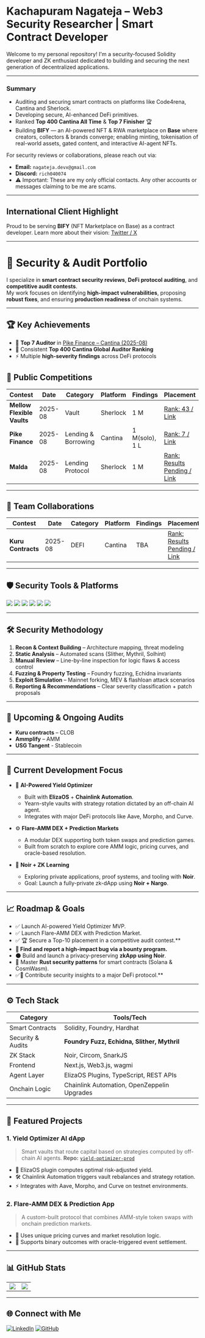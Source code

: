 # Kachapuram Nagateja – Web3 Security Researcher | Smart Contract Developer

Welcome to my personal repository! I'm a security-focused Solidity developer and ZK enthusiast dedicated to building and securing the next generation of decentralized applications.

---

### Summary

* Auditing and securing smart contracts on platforms like Code4rena, Cantina and Sherlock.
* Developing secure, AI-enhanced DeFi primitives.
* Ranked **Top 400 Cantina All Time** & **Top 7 Finisher** 🏆
* Building **BIFY** — an AI-powered NFT & RWA marketplace on **Base** where creators, collectors & brands converge; enabling minting, tokenisation of real-world assets, gated content, and interactive AI-agent NFTs.

For security reviews or collaborations, please reach out via:

* **Email:** `nagateja.devx@gmail.com`
* **Discord:** `rich040074`
* ⚠️ Important: These are my only official contacts. Any other accounts or messages claiming to be me are scams.


---
##  International Client Highlight

Proud to be serving **BIFY** (NFT Marketplace on Base) as a contract developer. Learn more about their vision: [Twitter / X](https://x.com/BIFYOfficial)

---

# 🔐 Security & Audit Portfolio  

I specialize in **smart contract security reviews**, **DeFi protocol auditing**, and **competitive audit contests**.  
My work focuses on identifying **high-impact vulnerabilities**, proposing **robust fixes**, and ensuring **production readiness** of onchain systems.  

---

## 🏆 Key Achievements  

- 🥇 **Top 7 Auditor** in [Pike Finance – Cantina (2025-08)](https://cantina.xyz/code/a0806644-7d91-457a-a08d-aee2db73f352/overview/leaderboard)  
- 💎 Consistent **Top 400 Cantina Global Auditor Ranking**  
- ⚡ Multiple **high-severity findings** across DeFi protocols  

## 📑 Public Competitions


| Contest             | Date    | Category | Platform | Findings | Placement       |
| ------------------- | ------- | -------- | -------- | -------- | --------------- |
| **Mellow Flexible Vaults** | 2025-08 | Vault | Sherlock | 1 M   | [Rank: 43 / Link](https://audits.sherlock.xyz/contests/964?filter=results) |
| **Pike Finance** | 2025-08 | Lending & Borrowing | Cantina | 1 M(solo), 1 L   | [Rank: 7 / Link](https://cantina.xyz/code/a0806644-7d91-457a-a08d-aee2db73f352/overview/leaderboard) |
| **Malda** | 2025-08 | Lending Protocol | Sherlock | 1 M   | [Rank: Results Pending / Link]() |

---


## 🤝 Team Collaborations

| Contest             | Date    | Category | Platform | Findings | Placement       |
| ------------------- | ------- | -------- | -------- | -------- | --------------- |
| **Kuru Contracts** | 2025-08 | DEFI | Cantina | TBA   | [Rank: Results Pending / Link]() |

---

## 🛡️ Security Tools & Platforms

<p align="left">
  <img src="https://img.shields.io/badge/Code4rena-212121?style=for-the-badge&logo=code4rena&logoColor=white" />
  <img src="https://img.shields.io/badge/Sherlock-2C3E50?style=for-the-badge&logo=sherlock&logoColor=white" />
  <img src="https://img.shields.io/badge/Cantina-34495E?style=for-the-badge&logo=cantina&logoColor=white" />
  <img src="https://img.shields.io/badge/Foundry-000000?style=for-the-badge&logo=foundry&logoColor=white" />
  <img src="https://img.shields.io/badge/Slither-4E342E?style=for-the-badge&logo=slither&logoColor=white" />
  <img src="https://img.shields.io/badge/Echidna-6A1B9A?style=for-the-badge&logo=echidna&logoColor=white" />
</p>  

---

## 🛠️ Security Methodology

1. **Recon & Context Building** – Architecture mapping, threat modeling
2. **Static Analysis** – Automated scans (Slither, Mythril, Solhint)
3. **Manual Review** – Line-by-line inspection for logic flaws & access control
4. **Fuzzing & Property Testing** – Foundry fuzzing, Echidna invariants
5. **Exploit Simulation** – Mainnet forking, MEV & flashloan attack scenarios
6. **Reporting & Recommendations** – Clear severity classification + patch proposals

---

## 📌 Upcoming & Ongoing Audits

* **Kuru contracts** – CLOB
* **Ammplify** – AMM
* **USG Tangent** - Stablecoin

---



## 💼 Current Development Focus

* 🧠 **AI-Powered Yield Optimizer**
    * Built with **ElizaOS** + **Chainlink Automation**.
    * Yearn-style vaults with strategy rotation dictated by an off-chain AI agent.
    * Integrates with major DeFi protocols like Aave, Morpho, and Curve.

* ⚙️ **Flare-AMM DEX + Prediction Markets**
    * A modular DEX supporting both token swaps and prediction games.
    * Built from scratch to explore core AMM logic, pricing curves, and oracle-based resolution.

* 🌌 **Noir + ZK Learning**
    * Exploring private applications, proof systems, and tooling with **Noir**.
    * Goal: Launch a fully-private zk-dApp using **Noir + Nargo**.

---

## 📈 Roadmap & Goals

* ✅ Launch AI-powered Yield Optimizer MVP.
* ✅ Launch Flare-AMM DEX with Prediction Market.
* ✅ 🏆 Secure a Top-10 placement in a competitive audit contest.**
* **🐞 Find and report a high-impact bug via a bounty program.**
* 🌑 Build and launch a privacy-preserving **zkApp using Noir**.
* 🦀 Master **Rust security patterns** for smart contracts (Solana & CosmWasm).
* ✅🤝 Contribute security insights to a major DeFi protocol.**

---

## ⚙️ Tech Stack

| Category         | Tools/Tech                                      |
| ---------------- | ----------------------------------------------- |
| Smart Contracts  | Solidity, Foundry, Hardhat                      |
| Security & Audits| **Foundry Fuzz, Echidna, Slither, Mythril** |
| ZK Stack         | Noir, Circom, SnarkJS                           |
| Frontend         | Next.js, Web3.js, wagmi                         |
| Agent Layer      | ElizaOS Plugins, TypeScript, REST APIs          |
| Onchain Logic    | Chainlink Automation, OpenZeppelin Upgrades     |


---

## 📁 Featured Projects

### 1. **Yield Optimizer AI dApp**
> Smart vaults that route capital based on strategies computed by off-chain AI agents.
> **Repo:** [`yield-optimizer-prod`](https://github.com/nagatejakachapuram/yield-optimizer-prod)
* 🧠 ElizaOS plugin computes optimal risk-adjusted yield.
* 🛠️ Chainlink Automation triggers vault rebalances and strategy rotation.
* ⚡ Integrates with Aave, Morpho, and Curve on testnet environments.

### 2. **Flare-AMM DEX & Prediction App**
> A custom-built protocol that combines AMM-style token swaps with onchain prediction markets.
* 🧬 Uses unique pricing curves and market resolution logic.
* 🎲 Supports binary outcomes with oracle-triggered event settlement.

---

## 📊 GitHub Stats

<table>
  <tr>
    <td>
      <img src="https://github-readme-stats.vercel.app/api?username=nagatejakachapuram&theme=dark&hide_border=true&include_all_commits=true&count_private=true" />
    </td>
    <td>
      <img src="https://github-readme-stats.vercel.app/api/top-langs/?username=nagatejakachapuram&theme=dark&hide_border=true&layout=compact&hide=jupyter%20notebook" />
    </td>
  </tr>
</table>

---

## 🌐 Connect with Me

[![LinkedIn](https://img.shields.io/badge/LinkedIn-%230077B5.svg?logo=linkedin&logoColor=white)](https://linkedin.com/in/nagatejakachapuram)
[![GitHub](https://img.shields.io/badge/GitHub-%23121011.svg?logo=github&logoColor=white)](https://github.com/nagatejakachapuram)
